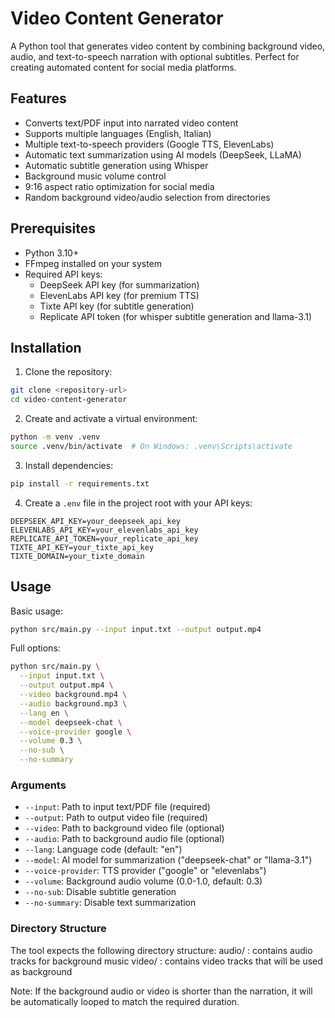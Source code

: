 # Video Content Generator

A Python tool that generates video content by combining background video, audio, and text-to-speech narration with optional subtitles. Perfect for creating automated content for social media platforms.

## Features

- Converts text/PDF input into narrated video content
- Supports multiple languages (English, Italian)
- Multiple text-to-speech providers (Google TTS, ElevenLabs)
- Automatic text summarization using AI models (DeepSeek, LLaMA)
- Automatic subtitle generation using Whisper
- Background music volume control
- 9:16 aspect ratio optimization for social media
- Random background video/audio selection from directories

## Prerequisites

- Python 3.10+
- FFmpeg installed on your system
- Required API keys:
  - DeepSeek API key (for summarization)
  - ElevenLabs API key (for premium TTS)
  - Tixte API key (for subtitle generation)
  - Replicate API token (for whisper subtitle generation and llama-3.1)

## Installation

1. Clone the repository:

```bash
git clone <repository-url>
cd video-content-generator
```

2. Create and activate a virtual environment:

```bash
python -m venv .venv
source .venv/bin/activate  # On Windows: .venv\Scripts\activate
```

3. Install dependencies:

```bash
pip install -r requirements.txt
```

4. Create a `.env` file in the project root with your API keys:

```env
DEEPSEEK_API_KEY=your_deepseek_api_key
ELEVENLABS_API_KEY=your_elevenlabs_api_key
REPLICATE_API_TOKEN=your_replicate_api_key
TIXTE_API_KEY=your_tixte_api_key
TIXTE_DOMAIN=your_tixte_domain
```

## Usage

Basic usage:

```bash
python src/main.py --input input.txt --output output.mp4
```

Full options:

```bash
python src/main.py \
  --input input.txt \
  --output output.mp4 \
  --video background.mp4 \
  --audio background.mp3 \
  --lang en \
  --model deepseek-chat \
  --voice-provider google \
  --volume 0.3 \
  --no-sub \
  --no-summary
```

### Arguments

- `--input`: Path to input text/PDF file (required)
- `--output`: Path to output video file (required)
- `--video`: Path to background video file (optional)
- `--audio`: Path to background audio file (optional)
- `--lang`: Language code (default: "en")
- `--model`: AI model for summarization ("deepseek-chat" or "llama-3.1")
- `--voice-provider`: TTS provider ("google" or "elevenlabs")
- `--volume`: Background audio volume (0.0-1.0, default: 0.3)
- `--no-sub`: Disable subtitle generation
- `--no-summary`: Disable text summarization

### Directory Structure

The tool expects the following directory structure:
audio/ : contains audio tracks for background music
video/ : contains video tracks that will be used as background

Note: If the background audio or video is shorter than the narration, it will be automatically looped to match the required duration.
